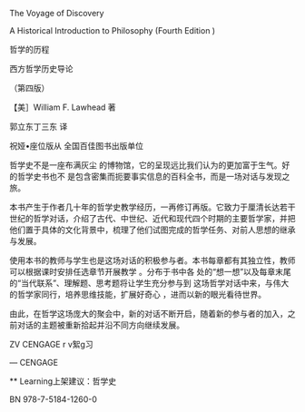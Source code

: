The Voyage  of Discovery

A Historical  Introduction  to Philosophy  (Fourth  Edition )

哲学的历程

西方哲学历史导论

（第四版）

【美］William  F. Lawhead 著

郭立东丁三东 译

祝娅•座位版从 全国百佳图书出版单位

哲学史不是一座布满灰尘 的博物馆，它的呈现远比我们认为的更加富于生气。好的哲学史书也不 是包含密集而扼要事实信息的百科全书，而是一场对话与发现之旅。

本书产生于作者几十年的哲学史教学经历，一再修订再版。它致力于厘清长达若干世纪的哲学对话，介绍了古代、中世纪、近代和现代四个时期的主要哲学家，并把他们置于具体的文化背景中，梳理了他们试图完成的哲学任务、对前人思想的继承与发展。

使用本书的教师与学生也是这场对话的积极参与者。本书每章都有其独立性，教师可以根据课时安排任选章节开展教学 。分布于书中各 处的“想一想”以及每章末尾的“当代联系”、理解题、思考题将让学生充分参与到 这场哲学对话中来，与伟大的哲学家同行，培养思维技能，扩展好奇心 ，进而以新的眼光看待世界。

由此，在哲学这场庞大的聚会中，新的对话不断开启，随着新的参与者的加入，之前对话的主题被重新拾起并沿不同方向继续发展。

ZV CENGAGE  r v絮g习

— CENGAGE

** Learning上架建议：哲学史

BN 978-7-5184-1260-0

